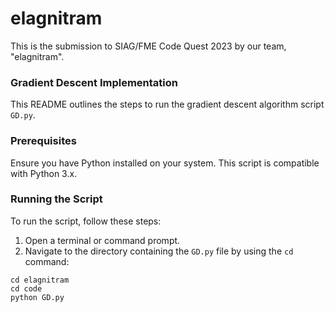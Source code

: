 # elagnitram

This is the submission to SIAG/FME Code Quest 2023 by our team, "elagnitram".

### Gradient Descent Implementation

This README outlines the steps to run the gradient descent algorithm script `GD.py`.

### Prerequisites

Ensure you have Python installed on your system. This script is compatible with Python 3.x.

### Running the Script

To run the script, follow these steps:

1. Open a terminal or command prompt.
2. Navigate to the directory containing the `GD.py` file by using the `cd` command:

```
cd elagnitram
cd code
python GD.py
```
